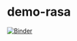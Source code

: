 # demo-rasa

[![Binder](https://mybinder.org/badge_logo.svg)](https://mybinder.org/v2/gh/alynebatista/demo-rasa/HEAD)

